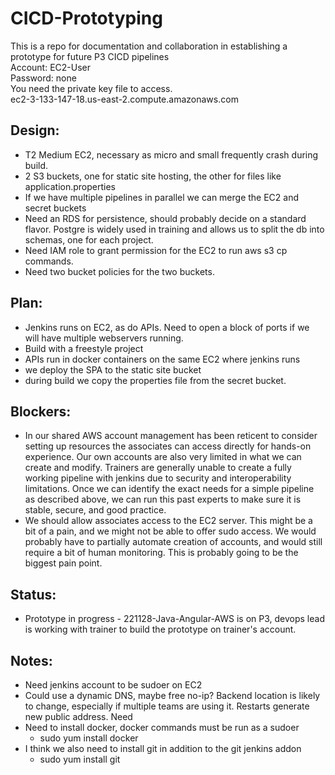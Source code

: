 # CICD-Prototyping
This is a repo for documentation and collaboration in establishing a prototype for future P3 CICD pipelines  
Account: EC2-User  
Password: none  
You need the private key file to access.  
ec2-3-133-147-18.us-east-2.compute.amazonaws.com


## Design:
 - T2 Medium EC2, necessary as micro and small frequently crash during build.
 - 2 S3 buckets, one for static site hosting, the other for files like application.properties
 - If we have multiple pipelines in parallel we can merge the EC2 and secret buckets
 - Need an RDS for persistence, should probably decide on a standard flavor. Postgre is widely used in training and allows us to split the db into schemas, one for each project.
 - Need IAM role to grant permission for the EC2 to run aws s3 cp commands.
 - Need two bucket policies for the two buckets.

## Plan:
 - Jenkins runs on EC2, as do APIs. Need to open a block of ports if we will have multiple webservers running.
 - Build with a freestyle project
 - APIs run in docker containers on the same EC2 where jenkins runs
 - we deploy the SPA to the static site bucket
 - during build we copy the properties file from the secret bucket.

## Blockers:
 - In our shared AWS account management has been reticent to consider setting up resources the associates can access directly for hands-on experience. Our own accounts are also very limited in what we can create and modify. Trainers are generally unable to create a fully working pipeline with jenkins due to security and interoperability limitations. Once we can identify the exact needs for a simple pipeline as described above, we can run this past experts to make sure it is stable, secure, and good practice.
 - We should allow associates access to the EC2 server. This might be a bit of a pain, and we might not be able to offer sudo access. We would probably have to partially automate creation of accounts, and would still require a bit of human monitoring. This is probably going to be the biggest pain point.


## Status:
 - Prototype in progress - 221128-Java-Angular-AWS is on P3, devops lead is working with trainer to build the prototype on trainer's account.

## Notes:
 - Need jenkins account to be sudoer on EC2
 - Could use a dynamic DNS, maybe free no-ip? Backend location is likely to change, especially if multiple teams are using it. Restarts generate new public address.
Need
 - Need to install docker, docker commands must be run as a sudoer
   - sudo yum install docker
 - I think we also need to install git in addition to the git jenkins addon
   - sudo yum install git
   



